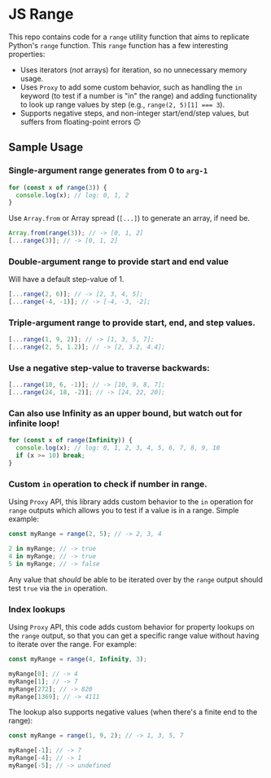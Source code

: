 # JS Range

This repo contains code for a `range` utility function that aims to replicate Python's `range` function. This `range` function has a few interesting properties:

- Uses iterators (_not_ arrays) for iteration, so no unnecessary memory usage.
- Uses `Proxy` to add some custom behavior, such as handling the `in` keyword (to test if a number is "in" the range) and adding functionality to look up range values by step (e.g., `range(2, 5)[1] === 3`).
- Supports negative steps, and non-integer start/end/step values, but suffers from floating-point errors 🙃

## Sample Usage

### Single-argument range generates from 0 to `arg-1`

```ts
for (const x of range(3)) {
  console.log(x); // log: 0, 1, 2
}
```

Use `Array.from` or Array spread (`[...]`) to generate an array, if need be.

```ts
Array.from(range(3)); // -> [0, 1, 2]
[...range(3)]; // -> [0, 1, 2]
```

### Double-argument range to provide start and end value

Will have a default step-value of 1.

```ts
[...range(2, 6)]; // -> [2, 3, 4, 5];
[...range(-4, -1)]; // -> [-4, -3, -2];
```

### Triple-argument range to provide start, end, and step values.

```ts
[...range(1, 9, 2)]; // -> [1, 3, 5, 7];
[...range(2, 5, 1.2)]; // -> [2, 3.2, 4.4];
```

### Use a negative step-value to traverse backwards:

```ts
[...range(10, 6, -1)]; // -> [10, 9, 8, 7];
[...range(24, 18, -2)]; // -> [24, 22, 20];
```

### Can also use Infinity as an upper bound, but watch out for infinite loop!

```ts
for (const x of range(Infinity)) {
  console.log(x); // log: 0, 1, 2, 3, 4, 5, 6, 7, 8, 9, 10 
  if (x >= 10) break;
}
```

### Custom `in` operation to check if number in range.

Using `Proxy` API, this library adds custom behavior to the `in` operation for `range` outputs which allows you to test if a value is in a range. Simple example:

```ts
const myRange = range(2, 5); // -> 2, 3, 4

2 in myRange; // -> true
4 in myRange; // -> true
5 in myRange; // -> false
```

Any value that _should_ be able to be iterated over by the `range` output should test `true` via the `in` operation.

### Index lookups

Using `Proxy` API, this code adds custom behavior for property lookups on the `range` output, so that you can get a specific range value without having to iterate over the range. For example:

```ts
const myRange = range(4, Infinity, 3);

myRange[0]; // -> 4
myRange[1]; // -> 7
myRange[272]; // -> 820
myRange[1369]; // -> 4111
```

The lookup also supports negative values (when there's a finite end to the range):

```ts
const myRange = range(1, 9, 2); // -> 1, 3, 5, 7

myRange[-1]; // -> 7
myRange[-4]; // -> 1
myRange[-5]; // -> undefined
```
